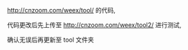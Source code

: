 http://cnzoom.com/weex/tool/ 的代码,

代码更改后先上传至 http://cnzoom.com/weex/tool2/ 进行测试,

确认无误后再更新至 tool 文件夹
